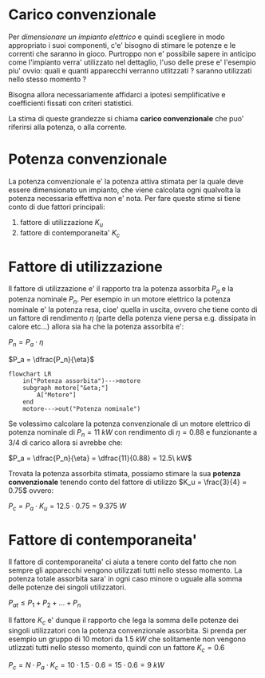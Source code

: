 # Carico convenzionale  

Per *dimensionare un impianto elettrico* e quindi scegliere in modo appropriato i suoi componenti, c'e' bisogno di stimare le potenze e le correnti che saranno in gioco. Purtroppo non e' possibile sapere in anticipo come l'impianto verra' utilizzato nel dettaglio, l'uso delle prese e' l'esempio piu' ovvio: quali e quanti apparecchi verranno utlitzzati ? saranno utilizzati nello stesso momento ?  

Bisogna allora necessariamente affidarci a ipotesi semplificative e coefficienti fissati con criteri statistici.  

La stima di queste grandezze si chiama **carico convenzionale** che puo' riferirsi alla potenza, o alla corrente.  


# Potenza convenzionale  

La potenza convenzionale e' la potenza attiva stimata per la quale deve essere dimensionato un impianto, che viene calcolata ogni qualvolta la potenza necessaria effettiva non e' nota. Per fare queste stime si tiene conto di due fattori principali:  

1. fattore di utilizzazione $K_u$
2. fattore di contemporaneita' $K_c$  

# Fattore di utilizzazione  

Il fattore di utilizzazione e' il rapporto tra la potenza assorbita $P_a$ e la potenza nominale $P_n$. Per esempio in un motore elettrico la potenza nominale e' la potenza resa, cioe' quella in uscita, ovvero che tiene conto di un fattore di rendimento $\eta$ (parte della potenza viene persa e.g. dissipata in calore etc...) allora sia ha che la potenza assorbita e':  

$P_n = P_a \cdot \eta$  

$P_a = \dfrac{P_n}{\eta}$  


```mermaid
flowchart LR
    in("Potenza assorbita")--->motore
    subgraph motore["&eta;"]
        A["Motore"]
    end
    motore--->out("Potenza nominale")
```

Se volessimo calcolare la potenza convenzionale di un motore elettrico di potenza nominale di $P_n = 11\ kW$ con rendimento di $\eta = 0.88$ e funzionante a $3/4$ di carico allora si avrebbe che:  

$P_a = \dfrac{P_n}{\eta} = \dfrac{11}{0.88} = 12.5\ kW$  

Trovata la potenza assorbita stimata, possiamo stimare la sua **potenza convenzionale** tenendo conto del fattore di utilizzo $K_u = \frac{3}{4} = 0.75$ ovvero:  

$P_c = P_a \cdot K_u = 12.5 \cdot 0.75 = 9.375\ W$  


# Fattore di contemporaneita'  

Il fattore di contemporaneita' ci aiuta a tenere conto del fatto che non sempre gli apparecchi vengono utilizzati tutti nello stesso momento. La potenza totale assorbita sara' in ogni caso minore o uguale alla somma delle potenze dei singoli utilizzatori.  

$P_{at} \le P_1 + P_2 + ... + P_n$

Il fattore $K_c$ e' dunque il rapporto che lega la somma delle potenze dei singoli utilizzatori con la potenza convenzionale assorbita. Si prenda per esempio un gruppo di $10$ motori da $1.5\ kW$ che solitamente non vengono utlizzati tutti nello stesso momento, quindi con un fattore $K_c = 0.6$  

$P_c = N \cdot P_a \cdot K_c = 10 \cdot 1.5 \cdot 0.6 = 15 \cdot 0.6 = 9\ kW$  

